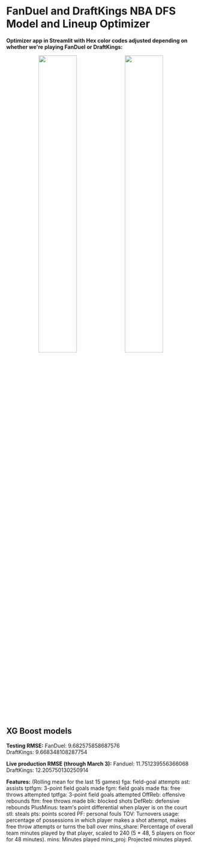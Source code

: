 # FanDuel and DraftKings NBA DFS Model and Lineup Optimizer

**Optimizer app in Streamlit with Hex color codes adjusted depending on whether we're playing FanDuel or DraftKings:**

<p align="center">
  <img src="https://github.com/user-attachments/assets/b46f34b3-30bc-4d9a-ad35-201e3b2a9812" width="45%">
  <img src="https://github.com/user-attachments/assets/58848afe-fa2b-44d0-b032-f37b214e4a46" width="45%">
</p>


## XG Boost models

**Testing RMSE:**
FanDuel: 9.682575858687576<br>
DraftKings: 9.668348108287754<br>

**Live production RMSE (through March 3):**
Fanduel: 11.751239556366068
DraftKings: 12.205750130250914

**Features:**
(Rolling mean for the last 15 games)
fga: field-goal attempts
ast: assists
tptfgm: 3-point field goals made
fgm: field goals made
fta: free throws attempted
tptfga: 3-point field goals attempted
OffReb: offensive rebounds
ftm: free throws made
blk: blocked shots
DefReb: defensive rebounds
PlusMinus: team's point differential when player is on the court
stl: steals
pts: points scored
PF: personal fouls
TOV: Turnovers
usage: percentage of possessions in which player makes a shot attempt, makes free throw attempts or turns the ball over
mins_share: Percentage of overall team minutes played by that player, scaled to 240 (5 * 48, 5 players on floor for 48 minutes).
mins: Minutes played
mins_proj: Projected minutes played.







